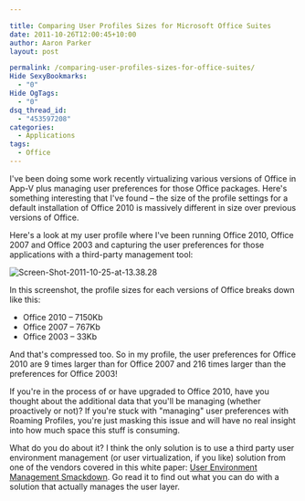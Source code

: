 ```yaml
---

title: Comparing User Profiles Sizes for Microsoft Office Suites
date: 2011-10-26T12:00:45+10:00
author: Aaron Parker
layout: post

permalink: /comparing-user-profiles-sizes-for-office-suites/
Hide SexyBookmarks:
  - "0"
Hide OgTags:
  - "0"
dsq_thread_id:
  - "453597208"
categories:
  - Applications
tags:
  - Office
---
```

I've been doing some work recently virtualizing various versions of Office in App-V plus managing user preferences for those Office packages. Here's something interesting that I've found – the size of the profile settings for a default installation of Office 2010 is massively different in size over previous versions of Office.

Here's a look at my user profile where I've been running Office 2010, Office 2007 and Office 2003 and capturing the user preferences for those applications with a third-party management tool:

![Screen-Shot-2011-10-25-at-13.38.28]({{site.baseurl}}/media/2011/10/Screen-Shot-2011-10-25-at-13.38.28.png)

In this screenshot, the profile sizes for each versions of Office breaks down like this:

* Office 2010 – 7150Kb
* Office 2007 – 767Kb
* Office 2003 – 33Kb

And that's compressed too. So in my profile, the user preferences for Office 2010 are 9 times larger than for Office 2007 and 216 times larger than the preferences for Office 2003!

If you're in the process of or have upgraded to Office 2010, have you thought about the additional data that you'll be managing (whether proactively or not)? If you're stuck with "managing" user preferences with Roaming Profiles, you're just masking this issue and will have no real insight into how much space this stuff is consuming.

What do you do about it? I think the only solution is to use a third party user environment management (or user virtualization, if you like) solution from one of the vendors covered in this white paper: [User Environment Management Smackdown](http://www.brianmadden.com/blogs/rubenspruijt/archive/2011/06/29/user-environment-management-smackdown-head-to-head-analysis-of-appsense-citrix-immidio-liquidware-labs-microsoft-quest-res-scense-tricerat-unidesk-and-vuem.aspx). Go read it to find out what you can do with a solution that actually manages the user layer.
